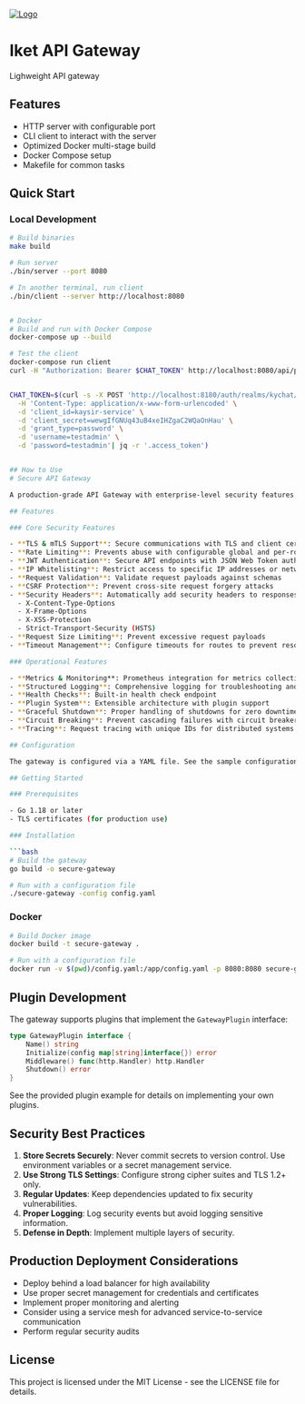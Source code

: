 [![Logo][iket-logo]][iket-logo]
# Iket API Gateway

Lighweight API gateway

## Features

- HTTP server with configurable port
- CLI client to interact with the server
- Optimized Docker multi-stage build
- Docker Compose setup
- Makefile for common tasks

## Quick Start

### Local Development

```sh
# Build binaries
make build

# Run server
./bin/server --port 8080

# In another terminal, run client
./bin/client --server http://localhost:8080


# Docker
# Build and run with Docker Compose
docker-compose up --build

# Test the client
docker-compose run client
curl -H "Authorization: Bearer $CHAT_TOKEN" http://localhost:8080/api/products


CHAT_TOKEN=$(curl -s -X POST 'http://localhost:8180/auth/realms/kychat/protocol/openid-connect/token' \
  -H 'Content-Type: application/x-www-form-urlencoded' \
  -d 'client_id=kaysir-service' \
  -d 'client_secret=wewgIfGNUq43uB4xeIHZgaC2WQaOnHau' \
  -d 'grant_type=password' \
  -d 'username=testadmin' \
  -d 'password=testadmin'| jq -r '.access_token')


## How to Use
# Secure API Gateway

A production-grade API Gateway with enterprise-level security features, built in Go.

## Features

### Core Security Features

- **TLS & mTLS Support**: Secure communications with TLS and client certificate authentication
- **Rate Limiting**: Prevents abuse with configurable global and per-route rate limiting
- **JWT Authentication**: Secure API endpoints with JSON Web Token authentication
- **IP Whitelisting**: Restrict access to specific IP addresses or networks
- **Request Validation**: Validate request payloads against schemas
- **CSRF Protection**: Prevent cross-site request forgery attacks
- **Security Headers**: Automatically add security headers to responses including:
  - X-Content-Type-Options
  - X-Frame-Options
  - X-XSS-Protection
  - Strict-Transport-Security (HSTS)
- **Request Size Limiting**: Prevent excessive request payloads
- **Timeout Management**: Configure timeouts for routes to prevent resource exhaustion

### Operational Features

- **Metrics & Monitoring**: Prometheus integration for metrics collection
- **Structured Logging**: Comprehensive logging for troubleshooting and audit
- **Health Checks**: Built-in health check endpoint
- **Plugin System**: Extensible architecture with plugin support
- **Graceful Shutdown**: Proper handling of shutdowns for zero downtime deployments
- **Circuit Breaking**: Prevent cascading failures with circuit breaker pattern
- **Tracing**: Request tracing with unique IDs for distributed systems

## Configuration

The gateway is configured via a YAML file. See the sample configuration file for details.

## Getting Started

### Prerequisites

- Go 1.18 or later
- TLS certificates (for production use)

### Installation

```bash
# Build the gateway
go build -o secure-gateway

# Run with a configuration file
./secure-gateway -config config.yaml
```

### Docker

```bash
# Build Docker image
docker build -t secure-gateway .

# Run with a configuration file
docker run -v $(pwd)/config.yaml:/app/config.yaml -p 8080:8080 secure-gateway
```

## Plugin Development

The gateway supports plugins that implement the `GatewayPlugin` interface:

```go
type GatewayPlugin interface {
	Name() string
	Initialize(config map[string]interface{}) error
	Middleware() func(http.Handler) http.Handler
	Shutdown() error
}
```

See the provided plugin example for details on implementing your own plugins.

## Security Best Practices

1. **Store Secrets Securely**: Never commit secrets to version control. Use environment variables or a secret management service.
2. **Use Strong TLS Settings**: Configure strong cipher suites and TLS 1.2+ only.
3. **Regular Updates**: Keep dependencies updated to fix security vulnerabilities.
4. **Proper Logging**: Log security events but avoid logging sensitive information.
5. **Defense in Depth**: Implement multiple layers of security.

## Production Deployment Considerations

- Deploy behind a load balancer for high availability
- Use proper secret management for credentials and certificates
- Implement proper monitoring and alerting
- Consider using a service mesh for advanced service-to-service communication
- Perform regular security audits


[iket-logo]: https://github.com/bhangun/repo-assets/blob/master/iket-logo.png

## License

This project is licensed under the MIT License - see the LICENSE file for details.